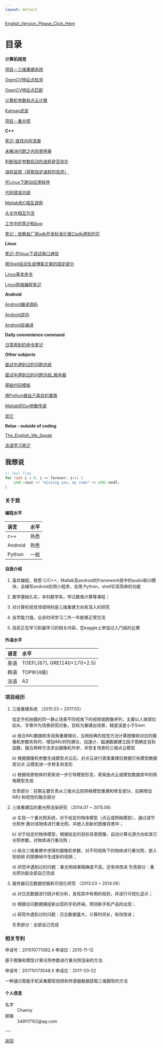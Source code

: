 ```yaml
---
layout: default
---
```


[English_Version_Please_Click_Here](./index)

# 目录

**计算机视觉**

[项目－三维重建系统](./blog/CV/Project_3D_Reconstruction.html)

[OpenCV特征点检测](./blog/CV/Feature_Detection_In_OpenCV.html)

[OpenCV特征点匹配](./blog/CV/Feature_Matching_In_OpenCV.html)

[计算机参数和点云计算](./blog/CV/Compute_Camera_Params_and_Point_Cloud.html)

[Kalman滤波](./blog/CV/Kalman_Filter)

[项目－重光照](./blog/CV/Project_Relighting.html)

**C++**

[笔记-查找内存泄漏](./blog/C++/Notes_Find_Memory_Leak)

[未解决问题之内存使用量](./blog/C++/Unsolved_Question_Memory_Usage)

[判断指定参数启动的进程是否存在](./blog/CPlus_Judge_Program_Alive)

[进程监控（获取指定进程的信息）](./blog/C++/Process_Monitor)

[在Linux下跑Qt应用程序](./blog/linux/Qt_In_Linux)

[代码错误总结](./blog/C++/Summary_Of_Coding_Errors)

[Matlab和C相互调用](./blog/C++/Matlab_And_C_Combining_Coding)

[头文件相互包含](./blog/C++/Head_File_Include_Each_Other)

[工作中的笔记和bug](./blog/C++/Notes_And_Bugs_In_Work)

[笔记：依赖各厂家sdk开发标准化接口sdk遇到的坑](./blog/C++/Notes_Develop_SDK_Base_On_Other_SDK)

**Linux**

[笔记-在linux下调试串口通信](./blog/linux/Notes_SerialPort_In_Linux)

[用Shell自动生成博客文章的固定部分](./blog/tools/Generate_Head_Using_Shell)

[Linux基本命令](./blog/linux/Linux_Basic_Comment)

[Linux网络编程笔记](./blog/linux/Linux_Network_Programming_Notes)

**Android**

[Android编译源码](./blog/Andorid/Android_Build_Source)

[Android逆向](./blog/Android/Android_Crack.html)

[Android反编译](./blog/Android/Android_Rebuid_Notes)

**Daily convenience command**

[日常用到的命令笔记](./blog/Notes_In_Daily_Coding_Life)

**Other subjects**

[面试中遇到过的问题总结](./blog/Questions_In_Interview.html)

[面试中遇到过的问题总结_服务器](./blog/Questions_In_Interview_Server.html)

[基础代码模板](./blog/others/Model_Code_Of_InputOutput)

[用Python做自己喜欢的事情](./blog/others/Python_To_Do_Something_I_Like)

[Matlab的Gui参数传递](./blog/others/Matlab_Gui_Params)

[其它](./blog/Trifles.html)

**Relax - outside of coding**

[The_English_We_Speak](./fun/Notes_The_English_We_Speak)

[法语学习笔记](./fun/Notes_Francais)

## 我想说

```c++
// feel free
for (int i = 0; i <= forever; i++) {
	std::cout << "missing you, my code" << std::endl;
}
```
### 关于我

#### 编程水平

| 语言          | 水平             |
|:-------------|:------------------|
| c++          | 熟悉           |
| Android      | 熟悉           |
| Python       | 一般          |

#### 自我介绍

1. 喜欢编程，熟悉 C/C++、Matlab及android的framework层中的audio和UI模块，会编写android应用小程序，会用 Python，shell实现简单的功能

2. 数学基础扎实，本科数学系，学过数值计算等课程；

3. 对计算机视觉领域特别是三维重建方向有深入的研究

4. 自学能力强，业余时间学习二外一年能够正常交流

5. 目前正在学习机器学习的相关内容，在kaggle上参加过入门级的比赛

#### 外语水平

| 语言          | 水平                       |
|:-------------|:---------------------------|
| 英语          | TOEFL(87), GRE(140+170+2.5)|
| 韩语          | TOPIK(4级)                 |
| 法语          | A2                         |

### 项目经历

1. 三维重建系统 （2015.03 ~ 2017.03）
 	
	给定手机拍摄的同一静止场景不同视角下的视频或图像序列，主要以人体部位如头、手等作为场景研究对象，目标为重建出场景，精度误差小于5mm 
	
	a) 结合IMU数据和多视角重建理论，当用经典的视觉方法计算图像帧对应的摄像机参数失败时，增加IMU的陀螺仪、加速计、磁通数据建立因子图确定目标函数，融合两种方法求出摄像机外参，并恢复场景的三维点云模型
	
	b) 根据摄像机参数生成模型点云后，对点云进行表面重建后根据已有模型数据库对点 云模型进一步修复和变形
	
	c) 根据场景物体的骨架进一步引导模型形变，骨架由点云或模型数据库中的网格模型生成
	
	负责部分：前期主要负责从三维点云到网格模型重建和修复部分，后期增加 IMU 和视觉的融合部分

2. 三维重建后的重光照渲染研究 （2014.07 ~ 2015.06）
	
	a)   实现一个重光照系统，对于给定的物体模型（点云或网格模型），通过调节光照参 数对该物体进行重光照，并嵌入到新的图像背景中；
	
	b)   对于给定的物体模型，根据给定的目标背景图像，自动计算光源方向和其它光照参数，对物体进行重光照；
	
	c)   结合三维重建中求得的摄像机参数，对不同视角下的物体进行重光照，嵌入到视频 的图像帧中生成新的视频；
	
	d)   研究中遇到过的问题：重光照结果精确度不高，还有待改进 
	负责部分：重光照功能全部自己完成

3. 服务器日志数据挖掘和可视化研究 （2013.03 ~ 2014.06）

	a)   对日志数据进行统计和分析，发现其中有用的规则，并进行可视化显示；
	
	b)   根据访问数据捕捉新出现的手机终端，预测新手机产品的出现；
	
	c)   研究中遇到过的问题：日志数据量大，计算时间长，有待改进； 
	
	负责部分：全部自己完成

### 相关专利

申请号：201510771082.4 申请日：2015-11-12

基于图像和模型计算光照参数进行重光照渲染的方法.

申请号：201710173548.X 申请日：2017-03-22 

一种通过智能手机采集脚型视频和传感器数据获取三维脚型的方法 

#### 个人信息
<dl>
<dt>名字</dt>
<dd>Channy</dd>
<dt>邮箱</dt>
<dd>349117102@qq.com</dd>
</dl>
---

[返回](./)
